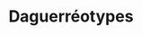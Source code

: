 ---
title: "Daguerréotypes"
year: 1975
rating: 4
stars: "★★★★"
rewatched: false
permalink: "daguerreotypes"
watched_on: 2024-09-25
---